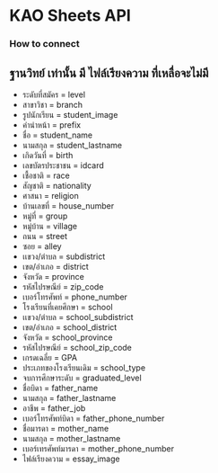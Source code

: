 <h1>KAO Sheets API</h1>

<h3>How to connect</h3>


<h2>ฐานวิทย์ เท่านั้น มี ไฟล์เรียงความ 
ที่เหลื่อจะไม่มี</h2>

<ul>
    <li>ระดับที่สมัคร = level</li>
    <li>สาขาวิชา = branch</li>
    <li>รูปนักเรียน = student_image</li>
    <li>คำนำหน้า = prefix</li>
    <li>ชื่อ = student_name</li>
    <li>นามสกุล = student_lastname</li>
    <li>เกิดวันที่ = birth</li>
    <li>เลขบัตรประชาชน = idcard</li>
    <li>เชื้อชาติ = race</li>
    <li>สัญชาติ = nationality</li>
    <li>ศาสนา = religion</li>
    <li>บ้านเลขที่ = house_number</li>
    <li>หมู่ที่ = group</li>
    <li>หมู่บ้าน = village</li>
    <li>ถนน = street</li>
    <li>ซอย = alley</li>
    <li>เเขวง/ตำบล = subdistrict</li>
    <li>เขต/อำเภอ = district</li>
    <li>จังหวัด = province</li>
    <li>รหัสไปรษณีย์ = zip_code</li>
    <li>เบอร์โทรศัพท์ = phone_number</li>
    <li>โรงเรียนที่เคยศึกษา = school</li>
    <li>เเขวง/ตำบล = school_subdistrict</li>
    <li>เขต/อำเภอ = school_district</li>
    <li>จังหวัด = school_province</li>
    <li>รหัสไปรษณีย์ = school_zip_code</li>
    <li>เกรดเฉลี่ย = GPA</li>
    <li>ประเภทของโรงเรียนเดิม = school_type</li>
    <li>จบการศึกษาระดับ = graduated_level</li>
    <li>ชื่อบิดา = father_name</li>
    <li>นามสกุล = father_lastname</li>
    <li>อาชีพ = father_job</li>
    <li>เบอร์โทรศัพท์บิดา = father_phone_number</li>
    <li>ชื่อมารดา = mother_name</li>
    <li>นามสกุล = mother_lastname</li>
    <li>เบอร์เทรศัพท์มารดา = mother_phone_number</li>
    <li>ไฟล์เรียงความ = essay_image</li>
</ul>
